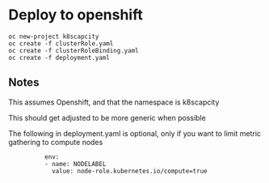 # Deploy to openshift
```/bin/bash
oc new-project k8scapcity
oc create -f clusterRole.yaml
oc create -f clusterRoleBinding.yaml
oc create -f deployment.yaml
```

## Notes
This assumes Openshift, and that the namespace is k8scapcity

This should get adjusted to be more generic when possible

The following in deployment.yaml is optional, only if you want to limit metric gathering to compute nodes
```/bin/bash
          env:
          - name: NODELABEL
            value: node-role.kubernetes.io/compute=true
```
